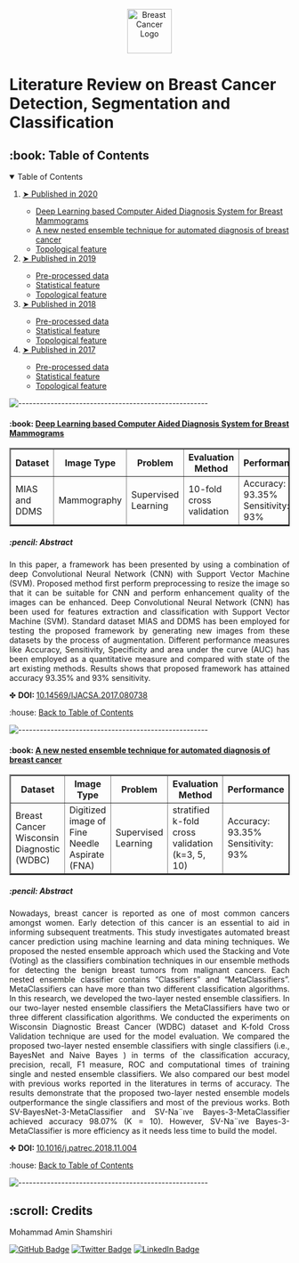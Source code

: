 <p align="center"> 
  <img src="images/Project Logo.png" alt="Breast Cancer Logo" width="80px" height="80px">
</p>
<h1 align="left"> Literature Review on Breast Cancer Detection, Segmentation and Classification </h2>

<!-- TABLE OF CONTENTS -->
<h2 id="table-of-contents"> :book: Table of Contents</h2>

<details open="open">
  <summary>Table of Contents</summary>
  <ol>
    <li><a href="#about-the-project"> ➤ Published in 2020</a></li>
      <ul>
        <li><a href="#1"> Deep Learning based Computer Aided Diagnosis System for Breast Mammograms </a></li>
        <li><a href="#2"> A new nested ensemble technique for automated diagnosis of breast cancer </a></li>
        <li><a href="#topological-feature">Topological feature</a></li>
      </ul>
    <li><a href="#about-the-project"> ➤ Published in 2019</a></li>
      <ul>
        <li><a href="#preprocessed-data">Pre-processed data</a></li>
        <li><a href="#statistical-feature">Statistical feature</a></li>
        <li><a href="#topological-feature">Topological feature</a></li>
      </ul>
    <li><a href="#about-the-project"> ➤ Published in 2018</a></li>
      <ul>
        <li><a href="#preprocessed-data">Pre-processed data</a></li>
        <li><a href="#statistical-feature">Statistical feature</a></li>
        <li><a href="#topological-feature">Topological feature</a></li>
      </ul>   
	<li><a href="#about-the-project"> ➤ Published in 2017</a></li>
      <ul>
        <li><a href="#preprocessed-data">Pre-processed data</a></li>
        <li><a href="#statistical-feature">Statistical feature</a></li>
        <li><a href="#topological-feature">Topological feature</a></li>
      </ul>          
  </ol>
</details>

![-----------------------------------------------------](https://raw.githubusercontent.com/andreasbm/readme/master/assets/lines/rainbow.png)

<!-- 1 -->
<h4 id="1"> :book: <a href="https://thesai.org/Publications/ViewPaper?Volume=8&Issue=7&Code=ijacsa&SerialNo=38"> Deep Learning based Computer Aided Diagnosis System for Breast Mammograms </a></h4>
<table style="width: 100%;border-collapse:collapse;" border = "2" cellpadding = "5">
  	<thead>
		<tr>
			<th> Dataset </th>
			<th> Image Type </trh>
			<th> Problem </th>
			<th> Evaluation Method </th>
			<th> Performance </th>
			<th> Future Work </th>
		</tr>
	<thead>
	<tbody>
		<tr>
			<td> MIAS and DDMS </td>
			<td> Mammography </td>
			<td> Supervised Learning </td>
			<td> 10-fold cross validation </td>
			<td> Accuracy: 93.35% Sensitivity: 93% </td>
            <td> Mammography </td>
		</tr>
	</tbody>
</table>

<h5 id="about-the-project"> :pencil: Abstract</h5>
<p align="justify"> 
In this paper, a framework has been presented by using a combination of deep Convolutional Neural Network (CNN) with Support Vector Machine (SVM). Proposed method first perform preprocessing to resize the image so that it can be suitable for CNN and perform enhancement quality of the images can be enhanced. Deep Convolutional Neural Network (CNN) has been used for features extraction and classification with Support Vector Machine (SVM). Standard dataset MIAS and DDMS has been employed for testing the proposed framework by generating new images from these datasets by the process of augmentation. Different performance measures like Accuracy, Sensitivity, Specificity and area under the curve (AUC) has been employed as a quantitative measure and compared with state of the art existing methods. Results shows that proposed framework has attained accuracy 93.35% and 93% sensitivity.
</p>

✤ <strong> DOI: </strong> <a href="https://thesai.org/Publications/ViewPaper?Volume=8&Issue=7&Code=ijacsa&SerialNo=38"> 10.14569/IJACSA.2017.080738 </a>

<p>  :house: <a href="#table-of-contents">  Back to Table of Contents</a> </p>

![-----------------------------------------------------](https://raw.githubusercontent.com/andreasbm/readme/master/assets/lines/rainbow.png)

<!-- 2 -->
<h4 id="2"> :book: <a href="https://thesai.org/Publications/ViewPaper?Volume=8&Issue=7&Code=ijacsa&SerialNo=38"> A new nested ensemble technique for automated diagnosis of breast cancer </a></h4>
<table style="width: 100%;border-collapse:collapse;" border = "2" cellpadding = "5">
  	<thead>
		<tr>
			<th> Dataset </th>
			<th> Image Type </trh>
			<th> Problem </th>
			<th> Evaluation Method </th>
			<th> Performance </th>
			<th> Future Work </th>
		</tr>
	<thead>
	<tbody>
		<tr>
			<td> Breast Cancer Wisconsin Diagnostic (WDBC) </td>
			<td> Digitized image of Fine Needle Aspirate (FNA) </td>
			<td> Supervised Learning </td>
			<td> stratified k-fold cross validation (k=3, 5, 10) </td>
			<td> Accuracy: 93.35% Sensitivity: 93% </td>
            <td> Mammography </td>
		</tr>
	</tbody>
</table>
<h5 id="about-the-project"> :pencil: Abstract</h5> <p align="justify"> Nowadays, breast cancer is reported as one of most common cancers amongst women. Early detection of this cancer is an essential to aid in informing subsequent treatments. This study investigates automated breast cancer prediction using machine learning and data mining techniques. We proposed the nested ensemble approach which used the Stacking and Vote (Voting) as the classifiers combination techniques in our ensemble methods for detecting the benign breast tumors from malignant cancers. Each nested ensemble classifier contains “Classifiers” and “MetaClassifiers”. MetaClassifiers can have more than two different classification algorithms. In this research, we developed the two-layer nested ensemble classifiers. In our two-layer nested ensemble classifiers the MetaClassifiers have two or three different classification algorithms. We conducted the experiments on Wisconsin Diagnostic Breast Cancer (WDBC) dataset and K-fold Cross Validation technique are used for the model evaluation. We compared the proposed two-layer nested ensemble classifiers with single classifiers (i.e., BayesNet and Naive Bayes ) in terms of the classification accuracy, precision, recall, F1 measure, ROC and computational times of training single and nested ensemble classifiers. We also compared our best model with previous works reported in the literatures in terms of accuracy. The results demonstrate that the proposed two-layer nested ensemble models outperformance the single classifiers and most of the previous works. Both SV-BayesNet-3-MetaClassifier and SV-Na¨ıve Bayes-3-MetaClassifier achieved accuracy 98.07% (K = 10). However, SV-Na¨ıve Bayes-3-MetaClassifier is more efficiency as it needs less time to build the model.
</p>

✤ <strong> DOI: </strong> <a href="https://www.sciencedirect.com/science/article/abs/pii/S0167865518308766?via%3Dihub"> 10.1016/j.patrec.2018.11.004 </a>

<p>  :house: <a href="#table-of-contents">  Back to Table of Contents</a> </p>

![-----------------------------------------------------](https://raw.githubusercontent.com/andreasbm/readme/master/assets/lines/rainbow.png)

<!-- CREDITS -->
<h2 id="credits"> :scroll: Credits</h2>

Mohammad Amin Shamshiri

[![GitHub Badge](https://img.shields.io/badge/GitHub-100000?style=for-the-badge&logo=github&logoColor=white)](https://github.com/ma-shamshiri)
[![Twitter Badge](https://img.shields.io/badge/Twitter-1DA1F2?style=for-the-badge&logo=twitter&logoColor=white)](https://twitter.com/ma_shamshiri)
[![LinkedIn Badge](https://img.shields.io/badge/LinkedIn-0077B5?style=for-the-badge&logo=linkedin&logoColor=white)](https://www.linkedin.com/in/ma-shamshiri)
